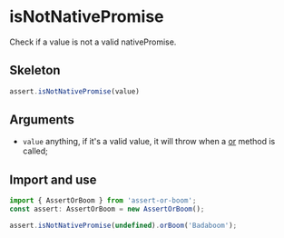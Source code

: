 # isNotNativePromise

Check if a value is not a valid nativePromise.

## Skeleton

```ts
assert.isNotNativePromise(value)
```

## Arguments

- `value` anything, if it's a valid value, it will throw when a [or](../or.md) method is called;

## Import and use

```ts
import { AssertOrBoom } from 'assert-or-boom';
const assert: AssertOrBoom = new AssertOrBoom();

assert.isNotNativePromise(undefined).orBoom('Badaboom');
```
